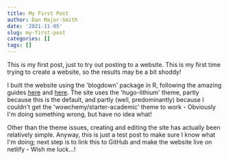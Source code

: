 ```yaml
---
title: My First Post
author: Dan Major-Smith
date: '2021-11-05'
slug: my-first-post
categories: []
tags: []
---
```


This is my first post, just to try out posting to a website. This is my first time trying to create a website, so the results may be a bit shoddy! 

I built the website using the 'blogdown' package in R, following the amazing guides [here](https://bookdown.org/yihui/blogdown/) and [here](https://www.apreshill.com/blog/2020-12-new-year-new-blogdown/). The site uses the 'hugo-lithium' theme, partly because this is the default, and partly (well, predominantly) because I couldn't get the 'wowchemy/starter-academic' theme to work - Obviously I'm doing something wrong, but have no idea what!

Other than the theme issues, creating and editing the site has actually been relatively simple. Anyway, this is just a test post to make sure I know what I'm doing; next step is to link this to GitHub and make the website live on netlify - Wish me luck...!